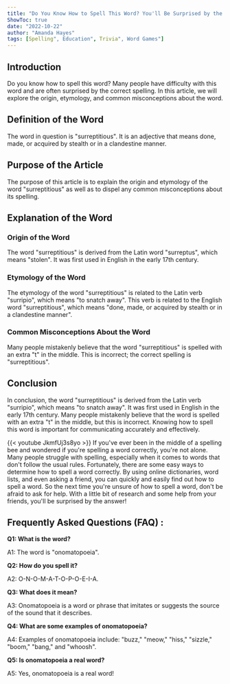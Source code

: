 ```yaml
---
title: "Do You Know How to Spell This Word? You'll Be Surprised by the Answer!"
ShowToc: true 
date: "2022-10-22"
author: "Amanda Hayes" 
tags: [Spelling", Education", Trivia", Word Games"]
---
```

## Introduction 
Do you know how to spell this word? Many people have difficulty with this word and are often surprised by the correct spelling. In this article, we will explore the origin, etymology, and common misconceptions about the word. 

## Definition of the Word
The word in question is "surreptitious". It is an adjective that means done, made, or acquired by stealth or in a clandestine manner. 

## Purpose of the Article
The purpose of this article is to explain the origin and etymology of the word "surreptitious" as well as to dispel any common misconceptions about its spelling. 

## Explanation of the Word

### Origin of the Word
The word "surreptitious" is derived from the Latin word "surreptus", which means "stolen". It was first used in English in the early 17th century.

### Etymology of the Word
The etymology of the word "surreptitious" is related to the Latin verb "surripio", which means "to snatch away". This verb is related to the English word "surreptitious", which means "done, made, or acquired by stealth or in a clandestine manner".

### Common Misconceptions About the Word
Many people mistakenly believe that the word "surreptitious" is spelled with an extra "t" in the middle. This is incorrect; the correct spelling is "surreptitious".

## Conclusion
In conclusion, the word "surreptitious" is derived from the Latin verb "surripio", which means "to snatch away". It was first used in English in the early 17th century. Many people mistakenly believe that the word is spelled with an extra "t" in the middle, but this is incorrect. Knowing how to spell this word is important for communicating accurately and effectively.

{{< youtube JkmfUj3s8yo >}} 
If you've ever been in the middle of a spelling bee and wondered if you're spelling a word correctly, you're not alone. Many people struggle with spelling, especially when it comes to words that don't follow the usual rules. Fortunately, there are some easy ways to determine how to spell a word correctly. By using online dictionaries, word lists, and even asking a friend, you can quickly and easily find out how to spell a word. So the next time you're unsure of how to spell a word, don't be afraid to ask for help. With a little bit of research and some help from your friends, you'll be surprised by the answer!

## Frequently Asked Questions (FAQ) :
**Q1: What is the word?**

A1: The word is "onomatopoeia".

**Q2: How do you spell it?**

A2: O-N-O-M-A-T-O-P-O-E-I-A.

**Q3: What does it mean?**

A3: Onomatopoeia is a word or phrase that imitates or suggests the source of the sound that it describes.

**Q4: What are some examples of onomatopoeia?**

A4: Examples of onomatopoeia include: "buzz," "meow," "hiss," "sizzle," "boom," "bang," and "whoosh".

**Q5: Is onomatopoeia a real word?**

A5: Yes, onomatopoeia is a real word!





